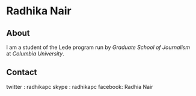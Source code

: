 # Radhika Nair

## About

I am a student of the Lede program run by *Graduate School of Journalism* at *Columbia University*.

## Contact

twitter : radhikapc
skype   : radhikapc
facebook: Radhia Nair
